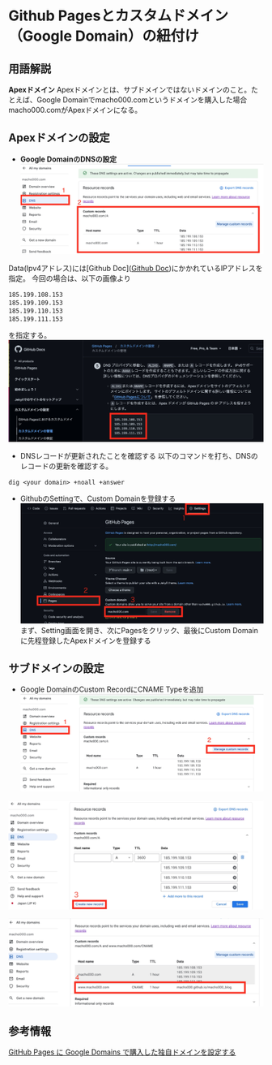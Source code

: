 # Github Pagesとカスタムドメイン（Google Domain）の紐付け

## 用語解説
__Apexドメイン__
Apexドメインとは、サブドメインではないドメインのこと。たとえば、Google Domainでmacho000.comというドメインを購入した場合macho000.comがApexドメインになる。

## Apexドメインの設定
- __Google DomainのDNSの設定__
![picture 4](../images/6e058426a3c4ba8d072a1a2fee34e710e31ca71957b1a7b219448bf7832bfef8.jpg)  

Data(Ipv4アドレス)には[Github Doc]([Github Doc](https://docs.github.com/ja/pages/configuring-a-custom-domain-for-your-github-pages-site/managing-a-custom-domain-for-your-github-pages-site))にかかれているIPアドレスを指定。
今回の場合は、以下の画像より
```
185.199.108.153
185.199.109.153
185.199.110.153
185.199.111.153
```
を指定する。
![picture 5](../images/3dc6ace52e2dda9487e6470d9b0764a1e665531f687afb5d42da2e7dd4d976b4.jpg)   
  
- DNSレコードが更新されたことを確認する
以下のコマンドを打ち、DNSのレコードの更新を確認する。
```
dig <your domain> +noall +answer
```

- GithubのSettingで、Custom Domainを登録する
![picture 6](../images/a993b84c53e7b6dd42626fd1dcfbc76a6641b810e16f12323c8f3404fb69df66.jpg)  
まず、Setting画面を開き、次にPagesをクリック、最後にCustom Domainに先程登録したApexドメインを登録する

## サブドメインの設定
- Google DomainのCustom RecordにCNAME Typeを追加
![picture 7](../images/f2072f250fd764efd3e7af350df6295123c4d2390ebba8ac2b1bd2161eee15f8.jpg)  

![picture 8](../images/6e18aaeec4116aca26985470d03121e199db577c5989932653b3ced99758fa25.jpg)  

![picture 9](../images/2aa3e34f07709411cb5e12faa784fc36c7cf31e9526747daefc98a0db998f9a8.jpg)  


## 参考情報
[GitHub Pages に Google Domains で購入した独自ドメインを設定する](https://dev-moyashi.hatenablog.com/entry/2021/01/10/222249)